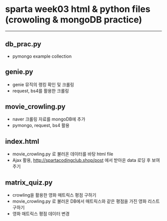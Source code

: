 # sparta week03 html & python files (crowoling & mongoDB practice)
---

## db_prac.py
- pymongo example collection

## genie.py
- genie 뮤직의 랭킹 확인 및 크롤링
- request, bs4를 활용한 크롤링

## movie_crowling.py
- naver 크롤링 자료를 mongoDB에 추가
- pymongo, request, bs4 활용

## index.html
- movie_crowling.py 로 불러온 데이터를 바탕 html file
- Ajax 활용, http://spartacodingclub.shop/post 에서 받아온 data 로딩 후 보여주기

## matrix_quiz.py
- crowling을 활용한 영화 매트릭스 평점 구하기
- movie_crowling.py 로 불러온 DB에서 매트릭스와 같은 평점을 가진 영화 리스트 구하기
- 영화 매트릭스 평점 데이터 변경
